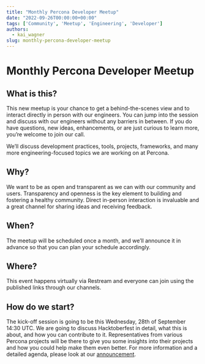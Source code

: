 ```yaml
---
title: "Monthly Percona Developer Meetup"
date: "2022-09-26T00:00:00+00:00"
tags: ['Community', 'Meetup', 'Engineering', 'Developer']
authors:
  - kai_wagner
slug: monthly-percona-developer-meetup
---
```


# Monthly Percona Developer Meetup

## What is this?

This new meetup is your chance to get a behind-the-scenes view and to interact directly in person with our engineers. You can jump into the session and discuss with our engineers without any barriers in between. If you do have questions, new ideas, enhancements, or are just curious to learn more, you’re welcome to join our call. 

We’ll discuss development practices, tools, projects, frameworks, and many more engineering-focused topics we are working on at Percona.

## Why? 

We want to be as open and transparent as we can with our community and users. Transparency and openness is the key element to building and fostering a healthy community. Direct in-person interaction is invaluable and a great channel for sharing ideas and receiving feedback. 

## When? 

The meetup will be scheduled once a month, and we’ll announce it in advance so that you can plan your schedule accordingly. 

## Where? 

This event happens virtually via Restream and everyone can join using the published links through our channels. 

## How do we start?

The kick-off session is going to be this Wednesday, 28th of September 14:30 UTC. We are going to discuss Hacktoberfest in detail, what this is about, and how you can contribute to it. Representatives from various Percona projects will be there to give you some insights into their projects and how you could help make them even better. For more information and a detailed agenda, please look at our [announcement](https://percona.community/events/streams-monthly-dev/2022-09-26-hacktoberfest/). 


